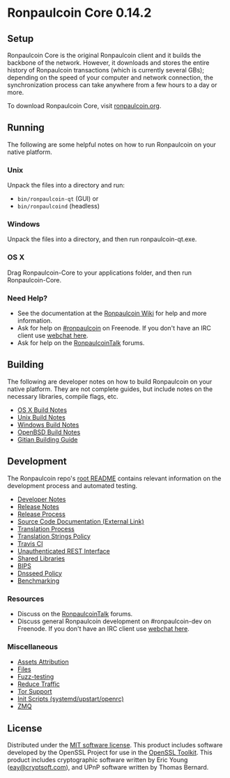Ronpaulcoin Core 0.14.2
=====================

Setup
---------------------
Ronpaulcoin Core is the original Ronpaulcoin client and it builds the backbone of the network. However, it downloads and stores the entire history of Ronpaulcoin transactions (which is currently several GBs); depending on the speed of your computer and network connection, the synchronization process can take anywhere from a few hours to a day or more.

To download Ronpaulcoin Core, visit [ronpaulcoin.org](https://ronpaulcoin.org).

Running
---------------------
The following are some helpful notes on how to run Ronpaulcoin on your native platform.

### Unix

Unpack the files into a directory and run:

- `bin/ronpaulcoin-qt` (GUI) or
- `bin/ronpaulcoind` (headless)

### Windows

Unpack the files into a directory, and then run ronpaulcoin-qt.exe.

### OS X

Drag Ronpaulcoin-Core to your applications folder, and then run Ronpaulcoin-Core.

### Need Help?

* See the documentation at the [Ronpaulcoin Wiki](https://ronpaulcoin.info/)
for help and more information.
* Ask for help on [#ronpaulcoin](http://webchat.freenode.net?channels=ronpaulcoin) on Freenode. If you don't have an IRC client use [webchat here](http://webchat.freenode.net?channels=ronpaulcoin).
* Ask for help on the [RonpaulcoinTalk](https://ronpaulcointalk.io/) forums.

Building
---------------------
The following are developer notes on how to build Ronpaulcoin on your native platform. They are not complete guides, but include notes on the necessary libraries, compile flags, etc.

- [OS X Build Notes](build-osx.md)
- [Unix Build Notes](build-unix.md)
- [Windows Build Notes](build-windows.md)
- [OpenBSD Build Notes](build-openbsd.md)
- [Gitian Building Guide](gitian-building.md)

Development
---------------------
The Ronpaulcoin repo's [root README](/README.md) contains relevant information on the development process and automated testing.

- [Developer Notes](developer-notes.md)
- [Release Notes](release-notes.md)
- [Release Process](release-process.md)
- [Source Code Documentation (External Link)](https://dev.visucore.com/ronpaulcoin/doxygen/)
- [Translation Process](translation_process.md)
- [Translation Strings Policy](translation_strings_policy.md)
- [Travis CI](travis-ci.md)
- [Unauthenticated REST Interface](REST-interface.md)
- [Shared Libraries](shared-libraries.md)
- [BIPS](bips.md)
- [Dnsseed Policy](dnsseed-policy.md)
- [Benchmarking](benchmarking.md)

### Resources
* Discuss on the [RonpaulcoinTalk](https://ronpaulcointalk.io/) forums.
* Discuss general Ronpaulcoin development on #ronpaulcoin-dev on Freenode. If you don't have an IRC client use [webchat here](http://webchat.freenode.net/?channels=ronpaulcoin-dev).

### Miscellaneous
- [Assets Attribution](assets-attribution.md)
- [Files](files.md)
- [Fuzz-testing](fuzzing.md)
- [Reduce Traffic](reduce-traffic.md)
- [Tor Support](tor.md)
- [Init Scripts (systemd/upstart/openrc)](init.md)
- [ZMQ](zmq.md)

License
---------------------
Distributed under the [MIT software license](/COPYING).
This product includes software developed by the OpenSSL Project for use in the [OpenSSL Toolkit](https://www.openssl.org/). This product includes
cryptographic software written by Eric Young ([eay@cryptsoft.com](mailto:eay@cryptsoft.com)), and UPnP software written by Thomas Bernard.
